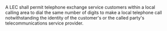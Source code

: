 A LEC shall permit telephone exchange service customers within a local calling area to dial the same number of digits to make a local telephone call notwithstanding the identity of the customer's or the called party's telecommunications service provider.

